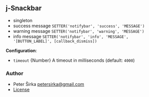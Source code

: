 ## j-Snackbar

- singleton
- success message `SETTER('notifybar', 'success', 'MESSAGE')`
- warning message `SETTER('notifybar', 'warning', 'MESSAGE')`
- info message `SETTER('notifybar', 'info', 'MESSAGE', '[BUTTON_LABEL]', [callback_dismiss])`

__Configuration__:

- `timeout` {Number} A timeout in milliseconds (default: `4000`)

### Author

- Peter Širka <petersirka@gmail.com>
- [License](https://www.totaljs.com/license/)